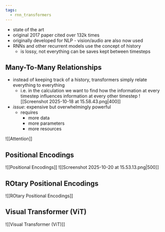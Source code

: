 ```yaml
---
tags:
  - rnn_transformers
---
```

- state of the art
- original 2017 paper cited over 132k times
- originally developed for NLP - vision/audio are also now used
- RNNs and other recurrent models use the concept of history
	- is lossy, not everything can be saves kept between timesteps
## Many-To-Many Relationships
- instead of keeping track of a history, transformers simply relate everything to everything
	- i.e. in the calculation we want to find how the information at every timestep influences information at every other timestep
![[Screenshot 2025-10-18 at 15.58.43.png|400]]
- *issue*: expensive but overwhelmingly powerful
	- requires
		- more data
		- more parameters
		- more resources

![[Attention]]

## Positional Encodings
![[Positional Encodings]]
![[Screenshot 2025-10-20 at 15.53.13.png|500]]
## ROtary Positional Encodings
![[ROtary Positional Encodings]]
## Visual Transformer (ViT)
![[Visual Transformer (ViT)]]
